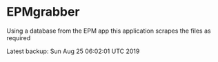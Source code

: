 # EPMgrabber
Using a database from the EPM app this application scrapes the files as required


Latest backup: Sun Aug 25 06:02:01 UTC 2019
